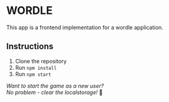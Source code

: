 # WORDLE

This app is a frontend implementation for a wordle application.

## Instructions

1. Clone the repository
2. Run `npm install`
3. Run `npm start`

*Want to start the game as a new user?<br/>
No problem - clear the localstorage!* :shushing_face:
